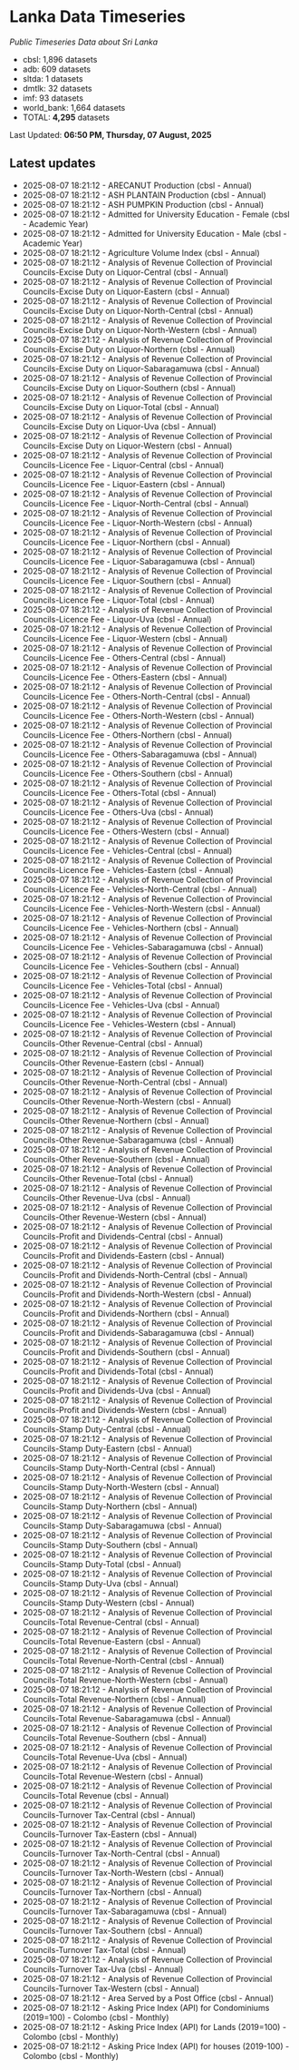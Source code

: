 # Lanka Data Timeseries
*Public Timeseries Data about Sri Lanka*

* cbsl: 1,896 datasets
* adb: 609 datasets
* sltda: 1 datasets
* dmtlk: 32 datasets
* imf: 93 datasets
* world_bank: 1,664 datasets
* TOTAL: **4,295** datasets

Last Updated: **06:50 PM, Thursday, 07 August, 2025**

## Latest updates

* 2025-08-07 18:21:12 - ARECANUT Production (cbsl - Annual)
* 2025-08-07 18:21:12 - ASH PLANTAIN Production (cbsl - Annual)
* 2025-08-07 18:21:12 - ASH PUMPKIN Production (cbsl - Annual)
* 2025-08-07 18:21:12 - Admitted for University Education - Female (cbsl - Academic Year)
* 2025-08-07 18:21:12 - Admitted for University Education - Male (cbsl - Academic Year)
* 2025-08-07 18:21:12 - Agriculture Volume Index (cbsl - Annual)
* 2025-08-07 18:21:12 - Analysis of Revenue Collection of Provincial Councils-Excise Duty on Liquor-Central (cbsl - Annual)
* 2025-08-07 18:21:12 - Analysis of Revenue Collection of Provincial Councils-Excise Duty on Liquor-Eastern (cbsl - Annual)
* 2025-08-07 18:21:12 - Analysis of Revenue Collection of Provincial Councils-Excise Duty on Liquor-North-Central (cbsl - Annual)
* 2025-08-07 18:21:12 - Analysis of Revenue Collection of Provincial Councils-Excise Duty on Liquor-North-Western (cbsl - Annual)
* 2025-08-07 18:21:12 - Analysis of Revenue Collection of Provincial Councils-Excise Duty on Liquor-Northern (cbsl - Annual)
* 2025-08-07 18:21:12 - Analysis of Revenue Collection of Provincial Councils-Excise Duty on Liquor-Sabaragamuwa (cbsl - Annual)
* 2025-08-07 18:21:12 - Analysis of Revenue Collection of Provincial Councils-Excise Duty on Liquor-Southern (cbsl - Annual)
* 2025-08-07 18:21:12 - Analysis of Revenue Collection of Provincial Councils-Excise Duty on Liquor-Total (cbsl - Annual)
* 2025-08-07 18:21:12 - Analysis of Revenue Collection of Provincial Councils-Excise Duty on Liquor-Uva (cbsl - Annual)
* 2025-08-07 18:21:12 - Analysis of Revenue Collection of Provincial Councils-Excise Duty on Liquor-Western (cbsl - Annual)
* 2025-08-07 18:21:12 - Analysis of Revenue Collection of Provincial Councils-Licence Fee - Liquor-Central (cbsl - Annual)
* 2025-08-07 18:21:12 - Analysis of Revenue Collection of Provincial Councils-Licence Fee - Liquor-Eastern (cbsl - Annual)
* 2025-08-07 18:21:12 - Analysis of Revenue Collection of Provincial Councils-Licence Fee - Liquor-North-Central (cbsl - Annual)
* 2025-08-07 18:21:12 - Analysis of Revenue Collection of Provincial Councils-Licence Fee - Liquor-North-Western (cbsl - Annual)
* 2025-08-07 18:21:12 - Analysis of Revenue Collection of Provincial Councils-Licence Fee - Liquor-Northern (cbsl - Annual)
* 2025-08-07 18:21:12 - Analysis of Revenue Collection of Provincial Councils-Licence Fee - Liquor-Sabaragamuwa (cbsl - Annual)
* 2025-08-07 18:21:12 - Analysis of Revenue Collection of Provincial Councils-Licence Fee - Liquor-Southern (cbsl - Annual)
* 2025-08-07 18:21:12 - Analysis of Revenue Collection of Provincial Councils-Licence Fee - Liquor-Total (cbsl - Annual)
* 2025-08-07 18:21:12 - Analysis of Revenue Collection of Provincial Councils-Licence Fee - Liquor-Uva (cbsl - Annual)
* 2025-08-07 18:21:12 - Analysis of Revenue Collection of Provincial Councils-Licence Fee - Liquor-Western (cbsl - Annual)
* 2025-08-07 18:21:12 - Analysis of Revenue Collection of Provincial Councils-Licence Fee - Others-Central (cbsl - Annual)
* 2025-08-07 18:21:12 - Analysis of Revenue Collection of Provincial Councils-Licence Fee - Others-Eastern (cbsl - Annual)
* 2025-08-07 18:21:12 - Analysis of Revenue Collection of Provincial Councils-Licence Fee - Others-North-Central (cbsl - Annual)
* 2025-08-07 18:21:12 - Analysis of Revenue Collection of Provincial Councils-Licence Fee - Others-North-Western (cbsl - Annual)
* 2025-08-07 18:21:12 - Analysis of Revenue Collection of Provincial Councils-Licence Fee - Others-Northern (cbsl - Annual)
* 2025-08-07 18:21:12 - Analysis of Revenue Collection of Provincial Councils-Licence Fee - Others-Sabaragamuwa (cbsl - Annual)
* 2025-08-07 18:21:12 - Analysis of Revenue Collection of Provincial Councils-Licence Fee - Others-Southern (cbsl - Annual)
* 2025-08-07 18:21:12 - Analysis of Revenue Collection of Provincial Councils-Licence Fee - Others-Total (cbsl - Annual)
* 2025-08-07 18:21:12 - Analysis of Revenue Collection of Provincial Councils-Licence Fee - Others-Uva (cbsl - Annual)
* 2025-08-07 18:21:12 - Analysis of Revenue Collection of Provincial Councils-Licence Fee - Others-Western (cbsl - Annual)
* 2025-08-07 18:21:12 - Analysis of Revenue Collection of Provincial Councils-Licence Fee - Vehicles-Central (cbsl - Annual)
* 2025-08-07 18:21:12 - Analysis of Revenue Collection of Provincial Councils-Licence Fee - Vehicles-Eastern (cbsl - Annual)
* 2025-08-07 18:21:12 - Analysis of Revenue Collection of Provincial Councils-Licence Fee - Vehicles-North-Central (cbsl - Annual)
* 2025-08-07 18:21:12 - Analysis of Revenue Collection of Provincial Councils-Licence Fee - Vehicles-North-Western (cbsl - Annual)
* 2025-08-07 18:21:12 - Analysis of Revenue Collection of Provincial Councils-Licence Fee - Vehicles-Northern (cbsl - Annual)
* 2025-08-07 18:21:12 - Analysis of Revenue Collection of Provincial Councils-Licence Fee - Vehicles-Sabaragamuwa (cbsl - Annual)
* 2025-08-07 18:21:12 - Analysis of Revenue Collection of Provincial Councils-Licence Fee - Vehicles-Southern (cbsl - Annual)
* 2025-08-07 18:21:12 - Analysis of Revenue Collection of Provincial Councils-Licence Fee - Vehicles-Total (cbsl - Annual)
* 2025-08-07 18:21:12 - Analysis of Revenue Collection of Provincial Councils-Licence Fee - Vehicles-Uva (cbsl - Annual)
* 2025-08-07 18:21:12 - Analysis of Revenue Collection of Provincial Councils-Licence Fee - Vehicles-Western (cbsl - Annual)
* 2025-08-07 18:21:12 - Analysis of Revenue Collection of Provincial Councils-Other Revenue-Central (cbsl - Annual)
* 2025-08-07 18:21:12 - Analysis of Revenue Collection of Provincial Councils-Other Revenue-Eastern (cbsl - Annual)
* 2025-08-07 18:21:12 - Analysis of Revenue Collection of Provincial Councils-Other Revenue-North-Central (cbsl - Annual)
* 2025-08-07 18:21:12 - Analysis of Revenue Collection of Provincial Councils-Other Revenue-North-Western (cbsl - Annual)
* 2025-08-07 18:21:12 - Analysis of Revenue Collection of Provincial Councils-Other Revenue-Northern (cbsl - Annual)
* 2025-08-07 18:21:12 - Analysis of Revenue Collection of Provincial Councils-Other Revenue-Sabaragamuwa (cbsl - Annual)
* 2025-08-07 18:21:12 - Analysis of Revenue Collection of Provincial Councils-Other Revenue-Southern (cbsl - Annual)
* 2025-08-07 18:21:12 - Analysis of Revenue Collection of Provincial Councils-Other Revenue-Total (cbsl - Annual)
* 2025-08-07 18:21:12 - Analysis of Revenue Collection of Provincial Councils-Other Revenue-Uva (cbsl - Annual)
* 2025-08-07 18:21:12 - Analysis of Revenue Collection of Provincial Councils-Other Revenue-Western (cbsl - Annual)
* 2025-08-07 18:21:12 - Analysis of Revenue Collection of Provincial Councils-Profit and Dividends-Central (cbsl - Annual)
* 2025-08-07 18:21:12 - Analysis of Revenue Collection of Provincial Councils-Profit and Dividends-Eastern (cbsl - Annual)
* 2025-08-07 18:21:12 - Analysis of Revenue Collection of Provincial Councils-Profit and Dividends-North-Central (cbsl - Annual)
* 2025-08-07 18:21:12 - Analysis of Revenue Collection of Provincial Councils-Profit and Dividends-North-Western (cbsl - Annual)
* 2025-08-07 18:21:12 - Analysis of Revenue Collection of Provincial Councils-Profit and Dividends-Northern (cbsl - Annual)
* 2025-08-07 18:21:12 - Analysis of Revenue Collection of Provincial Councils-Profit and Dividends-Sabaragamuwa (cbsl - Annual)
* 2025-08-07 18:21:12 - Analysis of Revenue Collection of Provincial Councils-Profit and Dividends-Southern (cbsl - Annual)
* 2025-08-07 18:21:12 - Analysis of Revenue Collection of Provincial Councils-Profit and Dividends-Total (cbsl - Annual)
* 2025-08-07 18:21:12 - Analysis of Revenue Collection of Provincial Councils-Profit and Dividends-Uva (cbsl - Annual)
* 2025-08-07 18:21:12 - Analysis of Revenue Collection of Provincial Councils-Profit and Dividends-Western (cbsl - Annual)
* 2025-08-07 18:21:12 - Analysis of Revenue Collection of Provincial Councils-Stamp Duty-Central (cbsl - Annual)
* 2025-08-07 18:21:12 - Analysis of Revenue Collection of Provincial Councils-Stamp Duty-Eastern (cbsl - Annual)
* 2025-08-07 18:21:12 - Analysis of Revenue Collection of Provincial Councils-Stamp Duty-North-Central (cbsl - Annual)
* 2025-08-07 18:21:12 - Analysis of Revenue Collection of Provincial Councils-Stamp Duty-North-Western (cbsl - Annual)
* 2025-08-07 18:21:12 - Analysis of Revenue Collection of Provincial Councils-Stamp Duty-Northern (cbsl - Annual)
* 2025-08-07 18:21:12 - Analysis of Revenue Collection of Provincial Councils-Stamp Duty-Sabaragamuwa (cbsl - Annual)
* 2025-08-07 18:21:12 - Analysis of Revenue Collection of Provincial Councils-Stamp Duty-Southern (cbsl - Annual)
* 2025-08-07 18:21:12 - Analysis of Revenue Collection of Provincial Councils-Stamp Duty-Total (cbsl - Annual)
* 2025-08-07 18:21:12 - Analysis of Revenue Collection of Provincial Councils-Stamp Duty-Uva (cbsl - Annual)
* 2025-08-07 18:21:12 - Analysis of Revenue Collection of Provincial Councils-Stamp Duty-Western (cbsl - Annual)
* 2025-08-07 18:21:12 - Analysis of Revenue Collection of Provincial Councils-Total Revenue-Central (cbsl - Annual)
* 2025-08-07 18:21:12 - Analysis of Revenue Collection of Provincial Councils-Total Revenue-Eastern (cbsl - Annual)
* 2025-08-07 18:21:12 - Analysis of Revenue Collection of Provincial Councils-Total Revenue-North-Central (cbsl - Annual)
* 2025-08-07 18:21:12 - Analysis of Revenue Collection of Provincial Councils-Total Revenue-North-Western (cbsl - Annual)
* 2025-08-07 18:21:12 - Analysis of Revenue Collection of Provincial Councils-Total Revenue-Northern (cbsl - Annual)
* 2025-08-07 18:21:12 - Analysis of Revenue Collection of Provincial Councils-Total Revenue-Sabaragamuwa (cbsl - Annual)
* 2025-08-07 18:21:12 - Analysis of Revenue Collection of Provincial Councils-Total Revenue-Southern (cbsl - Annual)
* 2025-08-07 18:21:12 - Analysis of Revenue Collection of Provincial Councils-Total Revenue-Uva (cbsl - Annual)
* 2025-08-07 18:21:12 - Analysis of Revenue Collection of Provincial Councils-Total Revenue-Western (cbsl - Annual)
* 2025-08-07 18:21:12 - Analysis of Revenue Collection of Provincial Councils-Total Revenue (cbsl - Annual)
* 2025-08-07 18:21:12 - Analysis of Revenue Collection of Provincial Councils-Turnover Tax-Central (cbsl - Annual)
* 2025-08-07 18:21:12 - Analysis of Revenue Collection of Provincial Councils-Turnover Tax-Eastern (cbsl - Annual)
* 2025-08-07 18:21:12 - Analysis of Revenue Collection of Provincial Councils-Turnover Tax-North-Central (cbsl - Annual)
* 2025-08-07 18:21:12 - Analysis of Revenue Collection of Provincial Councils-Turnover Tax-North-Western (cbsl - Annual)
* 2025-08-07 18:21:12 - Analysis of Revenue Collection of Provincial Councils-Turnover Tax-Northern (cbsl - Annual)
* 2025-08-07 18:21:12 - Analysis of Revenue Collection of Provincial Councils-Turnover Tax-Sabaragamuwa (cbsl - Annual)
* 2025-08-07 18:21:12 - Analysis of Revenue Collection of Provincial Councils-Turnover Tax-Southern (cbsl - Annual)
* 2025-08-07 18:21:12 - Analysis of Revenue Collection of Provincial Councils-Turnover Tax-Total (cbsl - Annual)
* 2025-08-07 18:21:12 - Analysis of Revenue Collection of Provincial Councils-Turnover Tax-Uva (cbsl - Annual)
* 2025-08-07 18:21:12 - Analysis of Revenue Collection of Provincial Councils-Turnover Tax-Western (cbsl - Annual)
* 2025-08-07 18:21:12 - Area Served by a Post Office (cbsl - Annual)
* 2025-08-07 18:21:12 - Asking Price Index (API) for Condominiums (2019=100) - Colombo (cbsl - Monthly)
* 2025-08-07 18:21:12 - Asking Price Index (API) for Lands (2019=100) - Colombo (cbsl - Monthly)
* 2025-08-07 18:21:12 - Asking Price Index (API) for houses (2019-100) - Colombo (cbsl - Monthly)